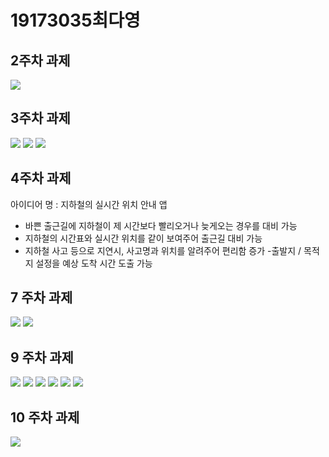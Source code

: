 # 19173035최다영

## 2주차 과제
<img width="" height="" src="./png/DY_2.png"></img>
    
## 3주차 과제
<img width="" height="" src="./png/DY_3_1.png"></img>
<img width="" height="" src="./png/DY_3_2.png"></img>
<img width="" height="" src="./png/DY_3_3.png"></img>
    
## 4주차 과제
아이디어 명 : 지하철의 실시간 위치 안내 앱
- 바쁜 출근길에 지하철이 제 시간보다 빨리오거나 늦게오는 경우를 대비 가능
- 지하철의 시간표와 실시간 위치를 같이 보여주어 출근길 대비 가능
- 지하철 사고 등으로 지연시, 사고명과 위치를 알려주어 편리함 증가
-출발지 / 목적지 설정을 예상 도착 시간 도출 가능

## 7 주차 과제
<img width="" height="" src="./png/DY_7_1.png"></img>
<img width="" height="" src="./png/DY_7_2.png"></img>

## 9 주차 과제
<img width="" height="" src="./png/DY_9_1.png"></img>
<img width="" height="" src="./png/DY_9_2.png"></img>
<img width="" height="" src="./png/DY_9_3.png"></img>
<img width="" height="" src="./png/DY_9_4.png"></img>
<img width="" height="" src="./png/DY_9_5.png"></img>
<img width="" height="" src="./png/DY_9_6.png"></img>

## 10 주차 과제
<img width="" height="" src="./png/DY_10.png"></img>
